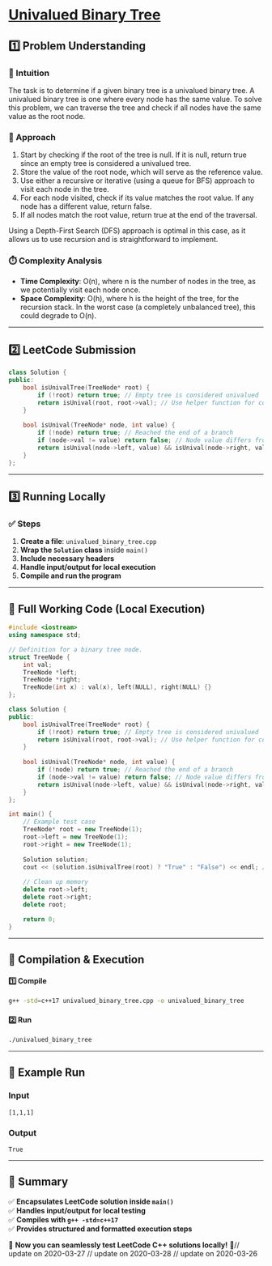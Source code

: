 # **[Univalued Binary Tree](https://leetcode.com/problems/univalued-binary-tree/description/)**  

## **1️⃣ Problem Understanding**  
### **📌 Intuition**  
The task is to determine if a given binary tree is a univalued binary tree. A univalued binary tree is one where every node has the same value. To solve this problem, we can traverse the tree and check if all nodes have the same value as the root node.

### **🚀 Approach**  
1. Start by checking if the root of the tree is null. If it is null, return true since an empty tree is considered a univalued tree.
2. Store the value of the root node, which will serve as the reference value.
3. Use either a recursive or iterative (using a queue for BFS) approach to visit each node in the tree.
4. For each node visited, check if its value matches the root value. If any node has a different value, return false.
5. If all nodes match the root value, return true at the end of the traversal.

Using a Depth-First Search (DFS) approach is optimal in this case, as it allows us to use recursion and is straightforward to implement.

### **⏱️ Complexity Analysis**  
- **Time Complexity**: O(n), where n is the number of nodes in the tree, as we potentially visit each node once.
- **Space Complexity**: O(h), where h is the height of the tree, for the recursion stack. In the worst case (a completely unbalanced tree), this could degrade to O(n).

---  

## **2️⃣ LeetCode Submission**  
```cpp
class Solution {
public:
    bool isUnivalTree(TreeNode* root) {
        if (!root) return true; // Empty tree is considered univalued
        return isUnival(root, root->val); // Use helper function for comparison
    }
    
    bool isUnival(TreeNode* node, int value) {
        if (!node) return true; // Reached the end of a branch
        if (node->val != value) return false; // Node value differs from the root value
        return isUnival(node->left, value) && isUnival(node->right, value); // Continue checking left and right
    }
};  
```  

---  

## **3️⃣ Running Locally**  
### **✅ Steps**  
1. **Create a file**: `univalued_binary_tree.cpp`  
2. **Wrap the `Solution` class** inside `main()`  
3. **Include necessary headers**  
4. **Handle input/output for local execution**  
5. **Compile and run the program**  

---  

## **📝 Full Working Code (Local Execution)**  
```cpp
#include <iostream>
using namespace std;

// Definition for a binary tree node.
struct TreeNode {
    int val;
    TreeNode *left;
    TreeNode *right;
    TreeNode(int x) : val(x), left(NULL), right(NULL) {}
};

class Solution {
public:
    bool isUnivalTree(TreeNode* root) {
        if (!root) return true; // Empty tree is considered univalued
        return isUnival(root, root->val); // Use helper function for comparison
    }
    
    bool isUnival(TreeNode* node, int value) {
        if (!node) return true; // Reached the end of a branch
        if (node->val != value) return false; // Node value differs from the root value
        return isUnival(node->left, value) && isUnival(node->right, value); // Continue checking left and right
    }
};

int main() {
    // Example test case
    TreeNode* root = new TreeNode(1);
    root->left = new TreeNode(1);
    root->right = new TreeNode(1);
    
    Solution solution;
    cout << (solution.isUnivalTree(root) ? "True" : "False") << endl; // Should output True
    
    // Clean up memory
    delete root->left;
    delete root->right;
    delete root;

    return 0;
}  
```  

---  

## **🔧 Compilation & Execution**  
#### **1️⃣ Compile**  
```bash
g++ -std=c++17 univalued_binary_tree.cpp -o univalued_binary_tree
```  

#### **2️⃣ Run**  
```bash
./univalued_binary_tree
```  

---  

## **🎯 Example Run**  
### **Input**  
```
[1,1,1]  
```  
### **Output**  
```
True  
```  

---  

## **📌 Summary**  
✅ **Encapsulates LeetCode solution inside `main()`**  
✅ **Handles input/output for local testing**  
✅ **Compiles with `g++ -std=c++17`**  
✅ **Provides structured and formatted execution steps**  

🚀 **Now you can seamlessly test LeetCode C++ solutions locally!** 🚀// update on 2020-03-27
// update on 2020-03-28
// update on 2020-03-26
